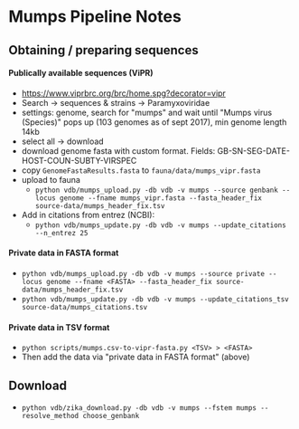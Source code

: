 # Mumps Pipeline Notes

## Obtaining / preparing sequences

#### Publically available sequences (ViPR)
* https://www.viprbrc.org/brc/home.spg?decorator=vipr
* Search -> sequences & strains -> Paramyxoviridae
* settings: genome, search for "mumps" and wait until "Mumps virus (Species)" pops up (103 genomes as of sept 2017), min genome length 14kb
* select all -> download
* download genome fasta with custom format. Fields: GB-SN-SEG-DATE-HOST-COUN-SUBTY-VIRSPEC
* copy `GenomeFastaResults.fasta` to `fauna/data/mumps_vipr.fasta`
* upload to fauna
  * `python vdb/mumps_upload.py -db vdb -v mumps --source genbank --locus genome --fname mumps_vipr.fasta --fasta_header_fix source-data/mumps_header_fix.tsv`
* Add in citations from entrez (NCBI):
  * `python vdb/mumps_update.py -db vdb -v mumps --update_citations --n_entrez 25`

#### Private data in FASTA format
* `python vdb/mumps_upload.py -db vdb -v mumps --source private --locus genome --fname <FASTA> --fasta_header_fix source-data/mumps_header_fix.tsv`
* `python vdb/mumps_update.py -db vdb -v mumps --update_citations_tsv source-data/mumps_citations.tsv`

#### Private data in TSV format
* `python scripts/mumps.csv-to-vipr-fasta.py <TSV> > <FASTA>`
* Then add the data via "private data in FASTA format" (above)

## Download
* `python vdb/zika_download.py -db vdb -v mumps --fstem mumps --resolve_method choose_genbank`
